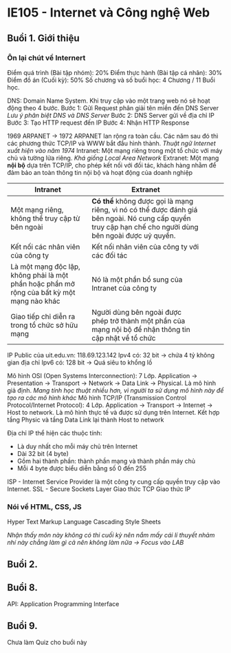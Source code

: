 # IE105 - Internet và Công nghệ Web
## Buổi 1. Giới thiệu
### Ôn lại chút về Internert
Điểm quá trình (Bài tập nhóm): 20%
Điểm thực hành (Bài tập cá nhân): 30%
Điểm đồ án (Cuối kỳ): 50%
Số chương và số buổi học: 4 Chương / 11 Buổi học.

DNS: Domain Name System.
Khi truy cập vào một trang web nó sẽ hoạt động theo 4 bước.
Bước 1: Gửi Request phân giải tên miền đến DNS Server *Lưu ý phân biệt DNS và DNS Server*
Bước 2: DNS Server gửi về địa chỉ IP
Bước 3: Tạo HTTP request đến IP
Bước 4: Nhận HTTP Response

1969 ARPANET -> 1972 ARPANET lan rộng ra toàn cầu. Các năm sau đó thì các phương thức TCP/IP và WWW bắt đầu hình thành. *Thuật ngữ Internet xuất hiện vào năm 1974*
Intranet: Một mạng riêng trong một tổ chức với máy chủ và tường lửa riêng. *Khá giống Local Area Network*
Extranet: Một mạng **nội bộ** dựa trên TCP/IP, cho phép kết nối với đối tác, khách hàng nhằm để đảm bảo an toàn thông tin nội bộ và hoạt động của doanh nghiệp

| Intranet                                                                                   | Extranet                                                                                                                                                   |   |   |   |
|--------------------------------------------------------------------------------------------|------------------------------------------------------------------------------------------------------------------------------------------------------------|---|---|---|
| Một mạng riêng, không thể truy cập từ bên ngoài                                            | **Có thể** không được gọi là mạng riêng, vì nó có thể được đánh giá bên ngoài.  Nó cung cấp quyền truy cập hạn chế cho người dùng bên ngoài được uỷ quyền. |   |   |   |
| Kết nối các nhân viên của công ty                                                          | Kết nối nhân viên của công ty với các đối tác                                                                                                              |   |   |   |
| Là một mạng độc lập, không phải là một phần hoặc phần mở rộng của bất kỳ một mạng nào khác | Nó là một phần bổ sung của Intranet của công ty                                                                                                            |   |   |   |
| Giao tiếp chỉ diễn ra trong tổ chức sở hữu mạng                                            | Người dùng bên ngoài được phép trở thành một phần của mạng nội bộ để nhận thông tin cập nhật về tổ chức                                                    |   |   |   |

IP Public của uit.edu.vn: 118.69.123.142
Ipv4 có: 32 bit -> chứa 4 tỷ không gian địa chỉ
Ipv6 có: 128 bit -> Quá siêu to khổng lồ

Mô hình OSI (Open Systems Interconnection): 7 Lớp. Application -> Presentation -> Transport -> Network -> Data Link -> Physical.
Là mô hình giả định. *Mang tính học thuật nhiều hơn, vì người ta sử dụng mô hình này để tạo ra các mô hình khác*
Mô hình TCP/IP (Transmission Control Protocol/Internet Protocol): 4 Lớp. Application -> Transport -> Internet -> Host to network. 
Là mô hình thực tế và được sử dụng trên Internet.
Kết hợp tầng Physic và tầng Data Link lại thành Host to network

Địa chỉ IP thể hiện các thuộc tính:
- Là duy nhất cho mỗi máy chủ trên Internet
- Dài 32 bit (4 byte)
- Gồm hai thành phần: thành phần mạng và thành phần máy chủ
- Mỗi 4 byte được biểu diễn bằng số 0 đến 255

ISP - Internet Service Provider là một công ty cung cấp quyền truy cập vào Internet.
SSL - Secure Sockets Layer
Giao thức TCP
Giao thức IP

### Nói về HTML, CSS, JS
Hyper Text Markup Language
Cascading Style Sheets


*Nhận thấy môn này không có thi cuối kỳ nên nắm mấy cái lí thuyết nhảm nhí này chẳng làm gì cả nên không làm nữa -> Focus vào LAB*
## Buổi 2. 

## Buổi 8.
API: Application Programming Interface

## Buổi 9.
Chưa làm Quiz cho buổi này